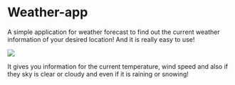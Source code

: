 # Weather-app

A simple application for weather forecast to find out the current weather information of your desired location! And it is really easy to use!

<img src="http://oi67.tinypic.com/15n6fth.jpg"/>

It gives you information for the current temperature, wind speed and also if they sky is clear or cloudy and even if it is raining or snowing!

<imgg src="http://oi67.tinypic.com/xggoet.jpg"/>

